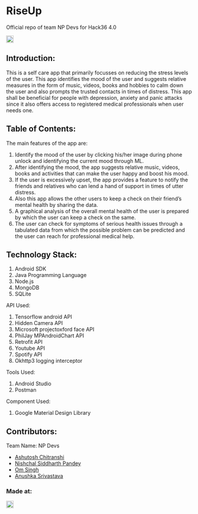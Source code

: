# RiseUp
Official repo of team NP Devs for Hack36 4.0 

<a href="https://hack36.com"> <img src="http://bit.ly/BuiltAtHack36" height=20px> </a>


## Introduction:
This is a self care app that primarily focusses on reducing the stress levels of the user. This app identifies the mood of the user and suggests relative measures in the form of music, videos, books and hobbies to calm down the user and also prompts the trusted contacts in times of distress. This app shall be beneficial for people with depression, anxiety and panic attacks since it also offers access to registered medical professionals when user needs one.
  
## Table of Contents:
  The main features of the app are:
  1) Identify the mood of the user by clicking his/her image during phone unlock and identifying the current mood through ML.
  2) After identifying the mood, the app suggests relative music, videos, books and activities that can make the user happy and boost his mood.
  3) If the user is excessively upset, the app provides a feature to notify the friends and relatives who can lend a hand of support in times of utter distress.
  4) Also this app allows the other users to keep a check on their friend’s mental health by sharing the data.
  5) A graphical analysis of the overall mental health of the user is prepared by which the user can keep a check on the same.
  6) The user can check for symptoms of serious health issues through a tabulated data from which the possible problem can be predicted and the user can reach for professional        medical help.


## Technology Stack:
  1) Android SDK
  2) Java Programming Language
  3) Node.js
  4) MongoDB
  5) SQLite

  API Used:
  1) Tensorflow android API
  2) Hidden Camera API
  3) Microsoft projectoxford face API
  4) PhilJay MPAndroidChart API
  5) Retrofit API
  6) Youtube API
  7) Spotify API
  8) Okhttp3 logging interceptor

  Tools Used:
  1) Android Studio
  2) Postman

  Component Used:
  1) Google Material Design Library
  

## Contributors:

Team Name: NP Devs

* [Ashutosh Chitranshi](https://github.com/ashu12chi)
* [Nishchal Siddharth Pandey](https://github.com/nisiddharth)
* [Om Singh](https://github.com/OmSingh5092)
* [Anushka Srivastava](https://github.com/Anushkaa-Srivastava)


### Made at:
<a href="https://hack36.com"> <img src="http://bit.ly/BuiltAtHack36" height=20px> </a>

